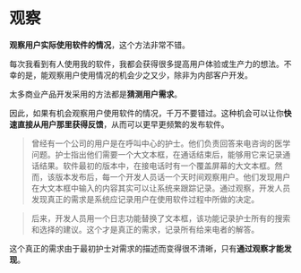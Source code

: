 # 观察

**观察用户实际使用软件的情况**，这个方法非常不错。

每次我看到有人使用我的软件，我都会获得很多提高用户体验或生产力的想法。不幸的是，能观察用户使用情况的机会少之又少，除非为内部客户开发。

太多商业产品开发采用的方法都是**猜测用户需求**。

因此，如果有机会观察用户使用软件的情况，千万不要错过。这种机会可以让你**快速直接从用户那里获得反馈**，从而可以更早更频繁的发布软件。

> 曾经有一个公司的用户是在呼叫中心的护士。他们负责回答来电咨询的医学问题。护士指出他们需要一个大文本框，在通话结束后，能够用它来记录通话结果。软件最初的版本中，在接电话时有一个覆盖屏幕的大文本框。然而，该版本发布后，每一个开发人员话一个天时间观察用户。他们发现用户在大文本框中输入的内容其实可以让系统来跟踪记录。通过观察，开发人员发现真正的需求是系统应记录用户在使用软件过程中所做的决定。

> 后来，开发人员用一个日志功能替换了文本框，该功能记录护士所有的搜索和选择的建议。这个才是真正的需求，记录所有给来电者的解答。

这个真正的需求由于最初护士对需求的描述而变得很不清晰，只有**通过观察才能发现**。